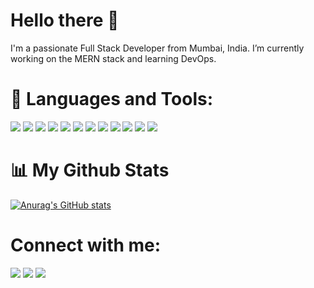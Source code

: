 <!-- ![MERN stack developer.](https://media-exp1.licdn.com/dms/image/C4D16AQH_MoR-73lKbw/profile-displaybackgroundimage-shrink_200_800/0/1640847750525?e=1647475200&v=beta&t=1aT8zeaVS6U-c5W8f4kKbR_PUEMG_amd_0283SrdkHA) -->

# Hello there 👋
I'm a passionate Full Stack Developer from Mumbai, India. 
I’m currently working on the MERN stack and learning DevOps.

# 🚀 Languages and Tools:
<img src="https://img.icons8.com/color/48/000000/html-5--v1.png"/> <img src="https://img.icons8.com/color/48/000000/css3.png"/> <img src="https://img.icons8.com/color/48/000000/javascript--v1.png"/> <img src="https://img.icons8.com/color/48/000000/react-native.png"/> <img src="https://img.icons8.com/color/48/000000/redux.png"/> <img src="https://img.icons8.com/external-tal-revivo-green-tal-revivo/36/000000/external-vuejs-an-open-source-javascript-framework-for-building-user-interfaces-and-single-page-applications-logo-green-tal-revivo.png"/> <img src="https://img.icons8.com/color/48/000000/nodejs.png"/> <img src="https://img.icons8.com/color/48/000000/mongodb.png"/> <img src="https://img.icons8.com/color/48/000000/firebase.png"/> <img src="https://img.icons8.com/color/48/000000/docker.png"/> <img src="https://img.icons8.com/color/48/FFFFFF/amazon-web-services.png"/> <img src="https://img.icons8.com/color/48/000000/git.png"/>  

# 📊 My Github Stats
[![Anurag's GitHub stats](https://github-readme-stats.vercel.app/api?username=rohank45)](https://github.com/rohank45/github-readme-stats)

# Connect with me:
[<img src="https://img.icons8.com/color/48/000000/github--v3.png"/>](https://github.com/rohank45)  [<img src="https://img.icons8.com/fluency/48/000000/linkedin.png"/>](https://www.linkedin.com/in/rohan-kurane-7729581a6/)  <img src="https://img.icons8.com/fluency/48/000000/twitter.png"/>
